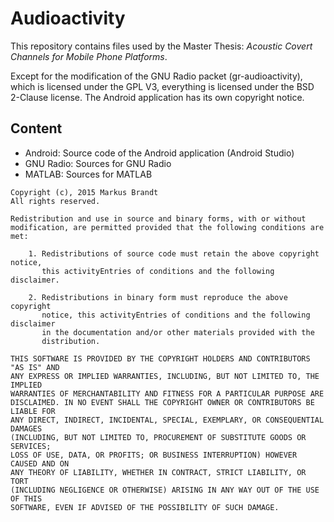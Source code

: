 # Audioactivity

This repository contains files used by the Master Thesis: _Acoustic Covert Channels for Mobile Phone Platforms_.

Except for the modification of the GNU Radio packet (gr-audioactivity), which is licensed under the GPL V3, everything is licensed under the BSD 2-Clause license. The Android application has its own copyright notice.

## Content

- Android: Source code of the Android application (Android Studio)
- GNU Radio: Sources for GNU Radio
- MATLAB: Sources for MATLAB

```
Copyright (c), 2015 Markus Brandt
All rights reserved.

Redistribution and use in source and binary forms, with or without
modification, are permitted provided that the following conditions are met:

    1. Redistributions of source code must retain the above copyright notice,
       this activityEntries of conditions and the following disclaimer.

    2. Redistributions in binary form must reproduce the above copyright
       notice, this activityEntries of conditions and the following disclaimer
       in the documentation and/or other materials provided with the
       distribution.

THIS SOFTWARE IS PROVIDED BY THE COPYRIGHT HOLDERS AND CONTRIBUTORS "AS IS" AND
ANY EXPRESS OR IMPLIED WARRANTIES, INCLUDING, BUT NOT LIMITED TO, THE IMPLIED
WARRANTIES OF MERCHANTABILITY AND FITNESS FOR A PARTICULAR PURPOSE ARE
DISCLAIMED. IN NO EVENT SHALL THE COPYRIGHT OWNER OR CONTRIBUTORS BE LIABLE FOR
ANY DIRECT, INDIRECT, INCIDENTAL, SPECIAL, EXEMPLARY, OR CONSEQUENTIAL DAMAGES
(INCLUDING, BUT NOT LIMITED TO, PROCUREMENT OF SUBSTITUTE GOODS OR SERVICES;
LOSS OF USE, DATA, OR PROFITS; OR BUSINESS INTERRUPTION) HOWEVER CAUSED AND ON
ANY THEORY OF LIABILITY, WHETHER IN CONTRACT, STRICT LIABILITY, OR TORT
(INCLUDING NEGLIGENCE OR OTHERWISE) ARISING IN ANY WAY OUT OF THE USE OF THIS
SOFTWARE, EVEN IF ADVISED OF THE POSSIBILITY OF SUCH DAMAGE.
```
